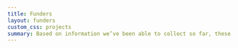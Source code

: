 ```yaml
---
title: Funders
layout: funders
custom_css: projects
summary: Based on information we’ve been able to collect so far, these are organizations, foundations and individuals funding credibility initiatives in the CredCatalog database.
---
```

